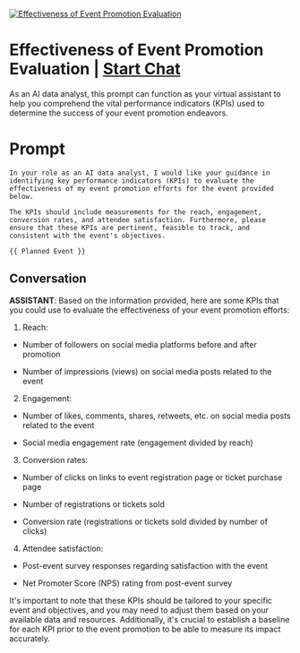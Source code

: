 
[![Effectiveness of Event Promotion Evaluation](https://flow-prompt-covers.s3.us-west-1.amazonaws.com/icon/illustrative/illus_4.png)](https://gptcall.net/chat.html?data=%7B%22contact%22%3A%7B%22id%22%3A%22IqOvTL3sUT-bsqo5SKazm%22%2C%22flow%22%3Atrue%7D%7D)
# Effectiveness of Event Promotion Evaluation | [Start Chat](https://gptcall.net/chat.html?data=%7B%22contact%22%3A%7B%22id%22%3A%22IqOvTL3sUT-bsqo5SKazm%22%2C%22flow%22%3Atrue%7D%7D)
As an AI data analyst, this prompt can function as your virtual assistant to help you comprehend the vital performance indicators (KPIs) used to determine the success of your event promotion endeavors. 

# Prompt

```
In your role as an AI data analyst, I would like your guidance in identifying key performance indicators (KPIs) to evaluate the effectiveness of my event promotion efforts for the event provided below.

The KPIs should include measurements for the reach, engagement, conversion rates, and attendee satisfaction. Furthermore, please ensure that these KPIs are pertinent, feasible to track, and consistent with the event's objectives. 

{{ Planned Event }}
```

## Conversation

**ASSISTANT**: Based on the information provided, here are some KPIs that you could use to evaluate the effectiveness of your event promotion efforts:



1. Reach:

- Number of followers on social media platforms before and after promotion

- Number of impressions (views) on social media posts related to the event



2. Engagement:

- Number of likes, comments, shares, retweets, etc. on social media posts related to the event

- Social media engagement rate (engagement divided by reach)



3. Conversion rates:

- Number of clicks on links to event registration page or ticket purchase page

- Number of registrations or tickets sold

- Conversion rate (registrations or tickets sold divided by number of clicks)



4. Attendee satisfaction:

- Post-event survey responses regarding satisfaction with the event

- Net Promoter Score (NPS) rating from post-event survey



It's important to note that these KPIs should be tailored to your specific event and objectives, and you may need to adjust them based on your available data and resources. Additionally, it's crucial to establish a baseline for each KPI prior to the event promotion to be able to measure its impact accurately.


